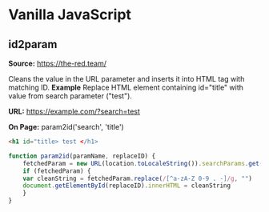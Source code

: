 # Vanilla JavaScript
## id2param
**Source:** https://the-red.team/

Cleans the value in the URL parameter and inserts it into HTML tag with matching ID.
**Example**
Replace HTML element containing id="title" with value from search parameter ("test").

**URL:** https://example.com/?search=test 

**On Page:** param2id('search', 'title')
```html
<h1 id="title> test </h1>
```

```javascript
function param2id(paramName, replaceID) {
    fetchedParam = new URL(location.toLocaleString()).searchParams.get(paramName)
    if (fetchedParam) {
    var cleanString = fetchedParam.replace(/[^a-zA-Z 0-9 . -]/g, "")
    document.getElementById(replaceID).innerHTML = cleanString
    }
}
```
